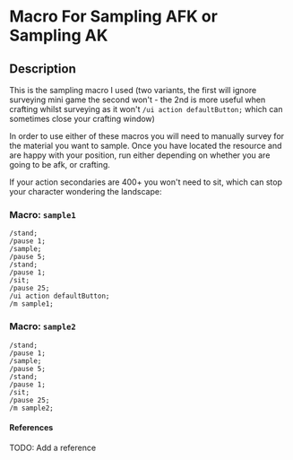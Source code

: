 # Macro For Sampling AFK or Sampling AK

## Description

This is the sampling macro I used (two variants, the first will ignore surveying mini game the second won't - the 2nd is more useful when crafting whilst surveying as it won't `/ui action defaultButton;` which can sometimes close your crafting window)

In order to use either of these macros you will need to manually survey for the material  you want to sample. Once you have located the resource and are happy with your position, run either depending on whether you are going to be afk, or crafting.

If your action secondaries are 400+ you won't need to sit, which can stop your character wondering the landscape:

### Macro: `sample1`

```text
/stand; 
/pause 1; 
/sample; 
/pause 5; 
/stand; 
/pause 1; 
/sit; 
/pause 25; 
/ui action defaultButton; 
/m sample1;
```

### Macro: `sample2`

```text
/stand; 
/pause 1; 
/sample; 
/pause 5; 
/stand; 
/pause 1; 
/sit; 
/pause 25; 
/m sample2;
```

#### References

TODO: Add a reference
